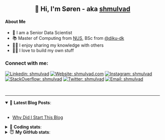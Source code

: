 <h2 align="center">
	👋 Hi, I'm Søren - aka <a href="https://shmulvad.com">shmulvad</a>
</h2>

#### About Me
- 🤖 I am a Senior Data Scientist
- 📚 Master of Computing from [NUS], BSc from [@diku-dk]
- 👨‍🏫 I enjoy sharing my knowledge with others
- 👨‍💻 I love to build my own stuff

### Connect with me:

[![Linkedin: shmulvad](https://img.shields.io/badge/shmulvad-blue?style=flat&logo=Linkedin&logoColor=white)][linkedin]
[![Website: shmulvad.com](https://img.shields.io/badge/shmulvad.com-47CCCC?&style=flat&logo=Google-Chrome&logoColor=white)][website]
[![Instagram: shmulvad](https://img.shields.io/badge/-@shmulvad-purple?style=flat&logo=Instagram&logoColor=white)][instagram]
[![StackOverflow: shmulvad](https://img.shields.io/badge/shmulvad-FE7A16?style=flat&logo=stack-overflow&logoColor=white)][stackOverflow]
[![Twitter: shmulvad](https://img.shields.io/badge/@shmulvad-1ca0f1?style=flat&logo=twitter&logoColor=white)][twitter]
[![Email: shmulvad](https://img.shields.io/badge/shmulvad-D14836?style=flat&logo=gmail&logoColor=white)][mail]

<br />

---

<details open>
 <summary>📕 <b>Latest Blog Posts</b>: </summary>

<br>

<!-- BLOG-POST-LIST:START -->
- [Why Did I Start This Blog](https://shmulvad.com/blog/why-did-start-this-blog)
<!-- BLOG-POST-LIST:END -->

</details>

<!-- --- -->

<details>
 <summary>🤖 <b>Coding stats</b>: </summary>

<br>

NOTE: Doesn't track coding at work or work done in environments such as Jupyter Notebooks.

<!--START_SECTION:waka-->
![Code Time](http://img.shields.io/badge/Code%20Time-2%2C889%20hrs%2057%20mins-blue)

**I'm a Night 🦉** 

```text
🌞 Morning                537 commits         ██░░░░░░░░░░░░░░░░░░░░░░░   08.34 % 
🌆 Daytime                1702 commits        ███████░░░░░░░░░░░░░░░░░░   26.44 % 
🌃 Evening                2605 commits        ██████████░░░░░░░░░░░░░░░   40.48 % 
🌙 Night                  1592 commits        ██████░░░░░░░░░░░░░░░░░░░   24.74 % 
```


📊 **This Week I Spent My Time On** 

```text
💬 Programming Languages: 
TypeScript               5 hrs 13 mins       ████████████░░░░░░░░░░░░░   47.59 % 
Python                   2 hrs 55 mins       ███████░░░░░░░░░░░░░░░░░░   26.63 % 
Other                    1 hr 21 mins        ███░░░░░░░░░░░░░░░░░░░░░░   12.42 % 
JSON                     38 mins             █░░░░░░░░░░░░░░░░░░░░░░░░   05.89 % 
Text                     27 mins             █░░░░░░░░░░░░░░░░░░░░░░░░   04.17 % 

🔥 Editors: 
VS Code                  9 hrs 9 mins        █████████████████████░░░░   83.33 % 
Zsh                      1 hr 21 mins        ███░░░░░░░░░░░░░░░░░░░░░░   12.39 % 
Sublime Text             28 mins             █░░░░░░░░░░░░░░░░░░░░░░░░   04.28 % 

🐱‍💻 Projects: 
km24-core                10 hrs 10 mins      ███████████████████████░░   92.64 % 
Unknown Project          27 mins             █░░░░░░░░░░░░░░░░░░░░░░░░   04.17 % 
arbejdsretten            17 mins             █░░░░░░░░░░░░░░░░░░░░░░░░   02.65 % 
company-scrapers         1 min               ░░░░░░░░░░░░░░░░░░░░░░░░░   00.26 % 
Terminal                 1 min               ░░░░░░░░░░░░░░░░░░░░░░░░░   00.17 % 
```


 Last Updated on 20/10/2024 18:46:53 UTC
<!--END_SECTION:waka-->

</details>

<!-- --- -->

<details>
 <summary>😇 <b>My GitHub stats</b>: </summary>

<br>

<img align="left" alt="shmulvad's Github Stats" src="https://github-readme-stats.vercel.app/api?username=shmulvad&show_icons=true&hide_border=true" />

</details>



[website]: https://shmulvad.com
[twitter]: https://twitter.com/shmulvad
[linkedin]: https://linkedin.com/in/shmulvad
[instagram]: https://instagram.com/shmulvad
[stackOverflow]: https://stackoverflow.com/users/9248793/shmulvad
[mail]: mailto:shmulvad@gmail.com
[@diku-dk]: https://github.com/diku-dk
[github]: https://github.com/shmulvad
[NUS]: https://www.nus.edu.sg
